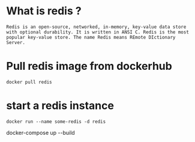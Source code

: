 # What is redis ? 

    Redis is an open-source, networked, in-memory, key-value data store with optional durability. It is written in ANSI C. Redis is the most popular key-value store. The name Redis means REmote DIctionary Server.

# Pull redis image from dockerhub 

    docker pull redis

# start a redis instance

    docker run --name some-redis -d redis

docker-compose up --build 


